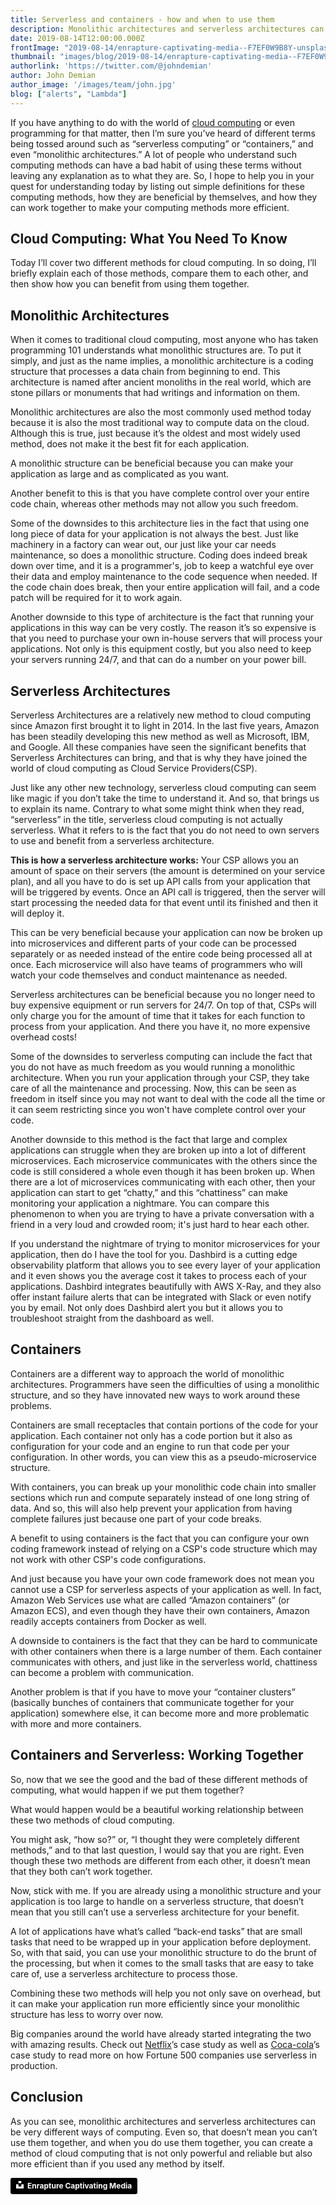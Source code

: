 ```yaml
---
title: Serverless and containers - how and when to use them
description: Monolithic architectures and serverless architectures can be very different ways of computing. Even so, that doesn’t mean you can’t use them together.
date: 2019-08-14T12:00:00.000Z
frontImage: "2019-08-14/enrapture-captivating-media--F7EF0W9B8Y-unsplash.jpg"
thumbnail: "images/blog/2019-08-14/enrapture-captivating-media--F7EF0W9B8Y-unsplash.jpg"
authorlink: 'https://twitter.com/@johndemian'
author: John Demian
author_image: '/images/team/john.jpg'
blog: ["alerts", "Lambda"]
---
```


If you have anything to do with the world of <a href=”https://dashbird.io/blog/what-is-faas-function-as-a-service/”>cloud computing</a> or even programming for that matter, then I’m sure you’ve heard of different terms being tossed around such as “serverless computing” or “containers,” and even “monolithic architectures.” A lot of people who understand such computing methods can have a bad habit of using these terms without leaving any explanation as to what they are. So, I hope to help you in your quest for understanding today by listing out simple definitions for these computing methods, how they are beneficial by themselves, and how they can work together to make your computing methods more efficient. 

<h2>Cloud Computing: What You Need To Know</h2>

Today I’ll cover two different methods for cloud computing. In so doing, I’ll briefly explain each of those methods, compare them to each other, and then show how you can benefit from using them together. 

<h2>Monolithic Architectures</h2>

When it comes to traditional cloud computing, most anyone who has taken programming 101 understands what monolithic structures are. To put it simply, and just as the name implies, a monolithic architecture is a coding structure that processes a data chain from beginning to end. This architecture is named after ancient monoliths in the real world, which are stone pillars or monuments that had writings and information on them. 

Monolithic architectures are also the most commonly used method today because it is also the most traditional way to compute data on the cloud. Although this is true, just because it’s the oldest and most widely used method, does not make it the best fit for each application.

A monolithic structure can be beneficial because you can make your application as large and as complicated as you want.

Another benefit to this is that you have complete control over your entire code chain, whereas other methods may not allow you such freedom. 

Some of the downsides to this architecture lies in the fact that using one long piece of data for your application is not always the best. Just like machinery in a factory can wear out, our just like your car needs maintenance, so does a monolithic structure. Coding does indeed break down over time, and it is a programmer's, job to keep a watchful eye over their data and employ maintenance to the code sequence when needed. If the code chain does break, then your entire application will fail, and a code patch will be required for it to work again. 

Another downside to this type of architecture is the fact that running your applications in this way can be very costly. The reason it’s so expensive is that you need to purchase your own in-house servers that will process your applications. Not only is this equipment costly, but you also need to keep your servers running 24/7, and that can do a number on your power bill.   

<h2>Serverless Architectures</h2>

Serverless Architectures are a relatively new method to cloud computing since Amazon first brought it to light in 2014. In the last five years, Amazon has been steadily developing this new method as well as Microsoft, IBM, and Google. All these companies have seen the significant benefits that Serverless Architectures can bring, and that is why they have joined the world of cloud computing as Cloud Service Providers(CSP). 

Just like any other new technology, serverless cloud computing can seem like magic if you don’t take the time to understand it. And so, that brings us to explain its name. Contrary to what some might think when they read, “serverless” in the title, serverless cloud computing is not actually serverless. What it refers to is the fact that you do not need to own servers to use and benefit from a serverless architecture. 

<strong>This is how a serverless architecture works:</strong> 
Your CSP allows you an amount of space on their servers (the amount is determined on your service plan), and all you have to do is set up API calls from your application that will be triggered by events. Once an API call is triggered, then the server will start processing the needed data for that event until its finished and then it will deploy it. 

This can be very beneficial because your application can now be broken up into microservices and different parts of your code can be processed separately or as needed instead of the entire code being processed all at once. Each microservice will also have teams of programmers who will watch your code themselves and conduct maintenance as needed. 

Serverless architectures can be beneficial because you no longer need to buy expensive equipment or run servers for 24/7. On top of that, CSPs will only charge you for the amount of time that it takes for each function to process from your application. And there you have it, no more expensive overhead costs! 

Some of the downsides to serverless computing can include the fact that you do not have as much freedom as you would running a monolithic architecture. When you run your application through your CSP, they take care of all the maintenance and processing. Now, this can be seen as freedom in itself since you may not want to deal with the code all the time or it can seem restricting since you won't have complete control over your code. 

Another downside to this method is the fact that large and complex applications can struggle when they are broken up into a lot of different microservices. Each microservice communicates with the others since the code is still considered a whole even though it has been broken up. When there are a lot of microservices communicating with each other, then your application can start to get “chatty,” and this “chattiness” can make monitoring your application a nightmare. You can compare this phenomenon to when you are trying to have a private conversation with a friend in a very loud and crowded room; it's just hard to hear each other.

If you understand the nightmare of trying to monitor microservices for your application, then do I have the tool for you. Dashbird is a cutting edge observability platform that allows you to see every layer of your application and it even shows you the average cost it takes to process each of your applications. Dashbird integrates beautifully with AWS X-Ray, and they also offer instant failure alerts that can be integrated with Slack or even notify you by email. Not only does Dashbird alert you but it allows you to troubleshoot straight from the dashboard as well. 

<h2>Containers</h2>

Containers are a different way to approach the world of monolithic architectures. Programmers have seen the difficulties of using a monolithic structure, and so they have innovated new ways to work around these problems. 

Containers are small receptacles that contain portions of the code for your application. Each container not only has a code portion but it also as configuration for your code and an engine to run that code per your configuration. In other words, you can view this as a pseudo-microservice structure. 

With containers, you can break up your monolithic code chain into smaller sections which run and compute separately instead of one long string of data. And so, this will also help prevent your application from having complete failures just because one part of your code breaks. 

A benefit to using containers is the fact that you can configure your own coding framework instead of relying on a CSP's code structure which may not work with other CSP's code configurations. 

And just because you have your own code framework does not mean you cannot use a CSP for serverless aspects of your application as well. In fact, Amazon Web Services use what are called “Amazon containers” (or Amazon ECS), and even though they have their own containers, Amazon readily accepts containers from Docker as well.

A downside to containers is the fact that they can be hard to communicate with other containers when there is a large number of them. Each container communicates with others, and just like in the serverless world, chattiness can become a problem with communication.  

Another problem is that if you have to move your “container clusters” (basically bunches of containers that communicate together for your application) somewhere else, it can become more and more problematic with more and more containers. 

<h2>Containers and Serverless: Working Together</h2>

So, now that we see the good and the bad of these different methods of computing, what would happen if we put them together?

What would happen would be a beautiful working relationship between these two methods of cloud computing. 

You might ask, “how so?” or, “I thought they were completely different methods,” and to that last question, I would say that you are right. Even though these two methods are different from each other, it doesn’t mean that they both can’t work together. 

Now, stick with me. If you are already using a monolithic structure and your application is too large to handle on a serverless structure, that doesn’t mean that you still can’t use a serverless architecture for your benefit. 

A lot of applications have what’s called “back-end tasks” that are small tasks that need to be wrapped up in your application before deployment. So, with that said, you can use your monolithic structure to do the brunt of the processing, but when it comes to the small tasks that are easy to take care of, use a serverless architecture to process those. 

Combining these two methods will help you not only save on overhead, but it can make your application run more efficiently since your monolithic structure has less to worry over now. 

Big companies around the world have already started integrating the two with amazing results. Check out <a href=”https://dashbird.io/blog/serverless-case-study-netflix/”>Netflix</a>’s case study as well as <a href=”https://dashbird.io/blog/serverless-case-study-coca-cola/”>Coca-cola</a>’s case study to read more on how Fortune 500 companies use serverless in production.

<h2>Conclusion</h2>

As you can see, monolithic architectures and serverless architectures can be very different ways of computing. Even so, that doesn’t mean you can’t use them together, and when you do use them together, you can create a method of cloud computing that is not only powerful and reliable but also more efficient than if you used any method by itself. 


<a style="background-color:black;color:white;text-decoration:none;padding:4px 6px;font-family:-apple-system, BlinkMacSystemFont, &quot;San Francisco&quot;, &quot;Helvetica Neue&quot;, Helvetica, Ubuntu, Roboto, Noto, &quot;Segoe UI&quot;, Arial, sans-serif;font-size:12px;font-weight:bold;line-height:1.2;display:inline-block;border-radius:3px" href="https://unsplash.com/@enrapture?utm_medium=referral&amp;utm_campaign=photographer-credit&amp;utm_content=creditBadge" target="_blank" rel="noopener noreferrer" title="Download free do whatever you want high-resolution photos from Enrapture Captivating Media"><span style="display:inline-block;padding:2px 3px"><svg xmlns="http://www.w3.org/2000/svg" style="height:12px;width:auto;position:relative;vertical-align:middle;top:-2px;fill:white" viewBox="0 0 32 32"><title>unsplash-logo</title><path d="M10 9V0h12v9H10zm12 5h10v18H0V14h10v9h12v-9z"></path></svg></span><span style="display:inline-block;padding:2px 3px">Enrapture Captivating Media</span></a>